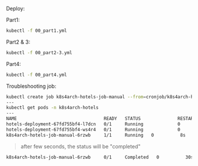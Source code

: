 Deploy:

Part1:
```sh
kubectl -f 00_part1.yml
```

Part2 & 3:
```sh
kubectl -f 00_part2-3.yml
```

Part4:
```sh
kubectl -f 00_part4.yml
```

Troubleshooting job:
```sh
kubectl create job k8s4arch-hotels-job-manual --from=cronjob/k8s4arch-hotels-cronjob -n k8s4arch-hotels
---
kubectl get pods -n k8s4arch-hotels 
---
NAME                                 READY   STATUS              RESTARTS   AGE
hotels-deployment-67fd755bf4-l7dcn   0/1     Running             0          2m17s
hotels-deployment-67fd755bf4-ws4r4   0/1     Running             0          2m17s
k8s4arch-hotels-job-manual-6rzwb     1/1     Running   0          8s
```
> after few seconds, the status will be "completed"

```bash
k8s4arch-hotels-job-manual-6rzwb     0/1     Completed   0          30s
```